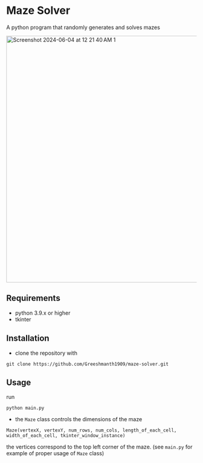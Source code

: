 # Maze Solver
A python program that randomly generates and solves mazes

<img width="652" alt="Screenshot 2024-06-04 at 12 21 40 AM 1" src="https://github.com/Greeshmanth1909/maze-solver/assets/91905738/b36999df-c6b7-4b7a-82ef-e3966a35d2b9">


## Requirements
- python 3.9.x or higher
- tkinter

## Installation
- clone the repository with

```
git clone https://github.com/Greeshmanth1909/maze-solver.git
```

## Usage
run 
```
python main.py
```

- the `Maze` class controls the dimensions of the maze

```
Maze(vertexX, vertexY, num_rows, num_cols, length_of_each_cell, width_of_each_cell, tkinter_window_instance)
```
the vertices correspond to the top left corner of the maze. (see `main.py` for example of proper usage of `Maze` class)
